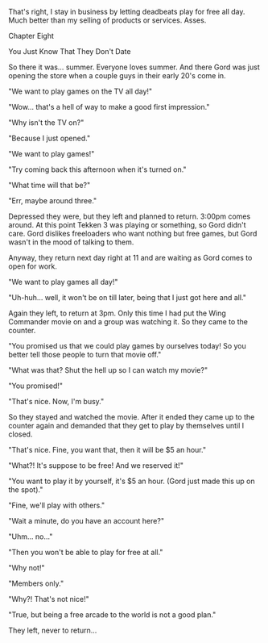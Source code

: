 
 

 

 

 

 

 

 

 

 

 




That's right, I stay in business by letting deadbeats play for free all day.  Much better than my selling of products or services.  Asses.




 








Chapter Eight


You Just Know That They Don't Date

So there it was…  summer.  Everyone loves summer.  And there Gord was just opening the store when a couple guys in their early 20's come in.

"We want to play games on the TV all day!"

"Wow… that's a hell of way to make a good first impression."

"Why isn't the TV on?"

"Because I just opened."

"We want to play games!"

"Try coming back this afternoon when it's turned on."

"What time will that be?"

"Err, maybe around three."

Depressed they were, but they left and planned to return.  3:00pm comes around.   At this point Tekken 3 was playing or something, so Gord didn't care.  Gord dislikes freeloaders who want nothing but free games, but Gord wasn't in the mood of talking to them.

Anyway, they return next day right at 11 and are waiting as Gord comes to open for work.

"We want to play games all day!"

"Uh-huh… well, it won't be on till later, being that I just got here and all."

Again they left, to return at 3pm.  Only this time I had put the Wing Commander movie on and a group was watching it.  So they came to the counter.

"You promised us that we could play games by ourselves today!  So you better tell those people to turn that movie off."

"What was that?  Shut the hell up so I can watch my movie?"

"You promised!"

"That's nice.  Now, I'm busy."

So they stayed and watched the movie.  After it ended they came up to the counter again and demanded that they get to play by themselves until I closed.

"That's nice.  Fine, you want that, then it will be $5 an hour."

"What?!  It's suppose to be free!  And we reserved it!"

"You want to play it by yourself, it's $5 an hour.  (Gord just made this up on the spot)."

"Fine, we'll play with others."

"Wait a minute, do you have an account here?"

"Uhm… no…"

"Then you won't be able to play for free at all."

"Why not!"

"Members only."

"Why?!  That's not nice!"

"True, but being a free arcade to the world is not a good plan."

They left, never to return…
 

 
 
 
 
 
 
 
 
 
 
 